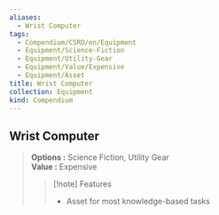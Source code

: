 ```yaml
---
aliases:
  - Wrist Computer
tags:
  - Compendium/CSRD/en/Equipment
  - Equipment/Science-Fiction
  - Equipment/Utility-Gear
  - Equipment/Value/Expensive
  - Equipment/Asset
title: Wrist Computer
collection: Equipment
kind: Compendium
---
```

## Wrist Computer  
  
>  
> **Options :** Science Fiction, Utility Gear  
> **Value :** Expensive  
>>[!note] Features  
>> - Asset for most knowledge-based tasks